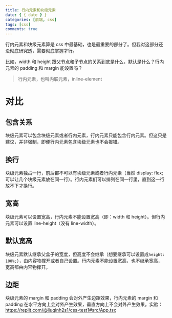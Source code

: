 ```yaml
---
title: 行内元素和块级元素
date: { { date } }
categories: [前端, css]
tags: [css]
comments: true
---
```


行内元素和块级元素算是 css 中最基础，也是最重要的部分了。但我对这部分还没彻底研究透，需要彻底掌握才行。

比如，width 和 height 跟父节点和子节点的关系到底是什么，默认是什么？行内元素的 padding 和 margin 能设置吗？

<!-- more -->

> 行内元素，也叫内联元素，inline-element

# 对比

## 包含关系

块级元素可以包含块级元素或者行内元素，行内元素只能包含行内元素。但这只是建议，并非强制，即便行内元素包含块级元素也不会报错。

## 换行

块级元素独占一行，前后都不可以有块级元素或者行内元素（当然 display: flex;可以让几个块级元素放在同一行）。行内元素们可以排列在同一行里，直到这一行放不下才换行。

## 宽高

块级元素可以设置宽高，行内元素不能设置宽高（即：width 和 height）。但行内元素可以设置 line-height（没有 line-width）。

## 默认宽高

块级元素默认继承父盒子的宽度，但高度不会继承（想要继承可以设置成`height: 100%;`），由内容物撑开或者自己设置。行内元素不能设置宽高，也不继承宽高，宽高都由内容物撑开。

## 边距

块级元素的 margin 和 padding 会对外产生边距效果，行内元素的 margin 和 padding 在水平方向上会对外产生效果，垂直方向上不会对外产生效果。实验：https://replit.com/@liuqinh2s1/css-test1#src/App.tsx
